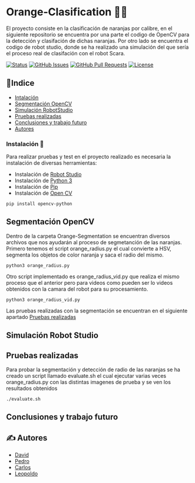 # Orange-Clasification 🍊🤖️
El proyecto consiste en la clasificación de naranjas por calibre, en el siguiente repositorio se encuentra por una parte el codigo de OpenCV para la detección y clasifación de dichas naranjas.
Por otro lado se encuentra el codigo de robot studio, donde se ha realizado una simulación del que sería el proceso real de clasifación con el robot Scara.

[![Status](https://img.shields.io/badge/status-active-success.svg)]()
  [![GitHub Issues](https://img.shields.io/github/issues/kylelobo/The-Documentation-Compendium.svg)](https://github.com/carbonto/Orange-Clasification/issues)
  [![GitHub Pull Requests](https://img.shields.io/github/issues-pr/kylelobo/The-Documentation-Compendium.svg)](https://github.com/carbonto/Orange-Clasification/pulls)
  [![License](https://img.shields.io/badge/license-MIT-blue.svg)](/LICENSE)

## 📝Indice
- [Intalación](#instalacion)
- [Segmentación OpenCV](#segmentacion)
- [Simulación RobotStudio](#robot)
- [Pruebas realizadas](#pruebas)
- [Conclusiones y trabajo futuro](#conclusiones)
- [Autores](#autores)

### Instalación 🔧 <a name = "instalacion"> </a>
Para realizar pruebas y test en el proyecto realizado es necesaria la instalación de diversas herramientas:
- Instalación de [Robot Studio](https://new.abb.com/products/robotics/es/robotstudio)
- Instalación de [Python 3](https://www.python.org/downloads/)
- Instalación de [Pip](https://pypi.org/)
- Instalación de [Open CV](https://opencv.org/)
```
pip install opencv-python
```

## Segmentación OpenCV <a name = "segmentacion"> </a>
Dentro de la carpeta Orange-Segmentation se encuentran diversos archivos que nos ayudarán al proceso de segmetanción de las naranjas. Primero tenemos el script orange_radius.py el cual convierte a HSV, segmenta los objetos de color naranja y saca el radio del mismo.
```
python3 orange_radius.py

```
Otro script implementado es orange_radius_vid.py que realiza el mismo proceso que el anterior pero para videos como pueden ser lo videos obtenidos con la camara del robot para su procesamiento.

```
python3 orange_radius_vid.py

```
Las pruebas realizadas con la segmentación se encuentran en el siguiente apartado [Pruebas realizadas](#pruebas)

## Simulación Robot Studio <a name = "robot"> </a>


## Pruebas realizadas <a name = "pruebas"> </a>
Para probar la segmentación y detección de radio de las naranjas se ha creado un script llamado evaluate.sh el cual ejecutar varias veces orange_radius.py con las distintas imagenes de prueba y se ven los resultados obtenidos

```
./evaluate.sh

````

## Conclusiones y trabajo futuro <a name = "conclusiones"> </a>


## ✍️ Autores <a name = "autores"> </a>
- [David](https://github.com/carbonto)
- [Pedro](https://github.com/pedrolol440)
- [Carlos](https://github.com/carlosramos1414)
- [Leopoldo](https://github.com/leocadpin)
